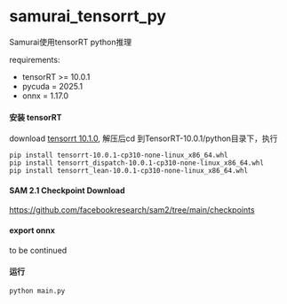 # samurai_tensorrt_py
Samurai使用tensorRT python推理

requirements:
- tensorRT >= 10.0.1
- pycuda = 2025.1
- onnx = 1.17.0

#### 安装 tensorRT

download [tensorrt 10.1.0](https://developer.nvidia.com/downloads/compute/machine-learning/tensorrt/10.1.0/tars/TensorRT-10.1.0.27.Linux.x86_64-gnu.cuda-11.8.tar.gz), 解压后cd 到TensorRT-10.0.1/python目录下，执行
```shell
pip install tensorrt-10.0.1-cp310-none-linux_x86_64.whl
pip install tensorrt_dispatch-10.0.1-cp310-none-linux_x86_64.whl
pip install tensorrt_lean-10.0.1-cp310-none-linux_x86_64.whl
```

#### SAM 2.1 Checkpoint Download
https://github.com/facebookresearch/sam2/tree/main/checkpoints

#### export onnx
to be continued

#### 运行
```shell
python main.py
```